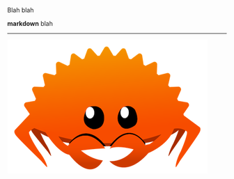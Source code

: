 <meta x-title="A binary blog"/>
<meta x-date="2023-04-01T00:00:00Z"/>
<meta x-description="A small description"/>

Blah blah

**markdown** blah

---

![crab](rustacean-orig-noshadow.png)
